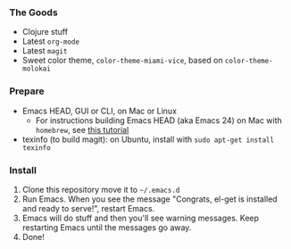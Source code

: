 ### The Goods

* Clojure stuff
* Latest `org-mode`
* Latest `magit`
* Sweet color theme, `color-theme-miami-vice`, based on `color-theme-molokai`

### Prepare

* Emacs HEAD, GUI or CLI, on Mac or Linux
  * For instructions building Emacs HEAD (aka Emacs 24) on Mac with `homebrew`, see [this tutorial](http://www.viget.com/extend/emacs-24-rails-development-environment-from-scratch-to-productive-in-5-minu/)
* texinfo (to build magit): on Ubuntu, install with `sudo apt-get install texinfo`

### Install

1. Clone this repository move it to `~/.emacs.d`
2. Run Emacs.  When you see the message "Congrats, el-get is installed and ready to serve!", restart Emacs.
3. Emacs will do stuff and then you'll see warning messages.  Keep restarting Emacs until the messages go away.
4. Done!
